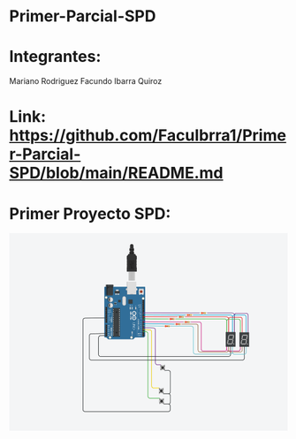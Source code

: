 # Primer-Parcial-SPD
# Integrantes:
Mariano Rodriguez
Facundo Ibarra Quiroz
# Link: https://github.com/FacuIbrra1/Primer-Parcial-SPD/blob/main/README.md
# Primer Proyecto SPD:
![Tinkercad](./Img_Primera_Parte.png)


